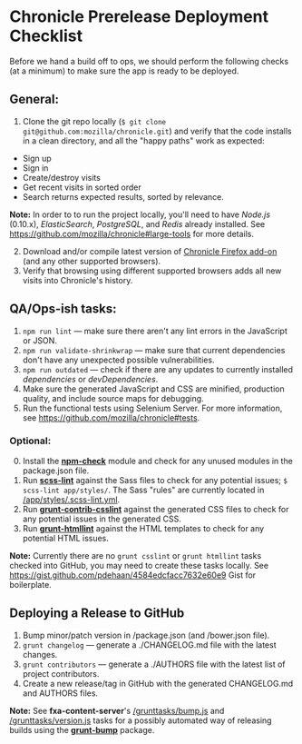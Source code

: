 # Chronicle Prerelease Deployment Checklist

Before we hand a build off to ops, we should perform the following checks (at a minimum) to make sure the app is ready to be deployed.

## General:

1. Clone the git repo locally (`$ git clone git@github.com:mozilla/chronicle.git`) and verify that the code installs in a clean directory, and all the "happy paths" work as expected:
  - Sign up
  - Sign in
  - Create/destroy visits
  - Get recent visits in sorted order
  - Search returns expected results, sorted by relevance.

  **Note:** In order to to run the project locally, you'll need to have _Node.js_ (0.10.x), _ElasticSearch_, _PostgreSQL_, and _Redis_ already installed. See https://github.com/mozilla/chronicle#large-tools for more details.

2. Download and/or compile latest version of [Chronicle Firefox add-on](https://github.com/mozilla/chronicle-addon) (and any other supported browsers).
3. Verify that browsing using different supported browsers adds all new visits into Chronicle's history.

## QA/Ops-ish tasks:
1. `npm run lint` &mdash; make sure there aren't any lint errors in the JavaScript or JSON.
2. `npm run validate-shrinkwrap` &mdash; make sure that current dependencies don't have any unexpected possible vulnerabilities.
3. `npm run outdated` &mdash; check if there are any updates to currently installed _dependencies_ or _devDependencies_.
4. Make sure the generated JavaScript and CSS are minified, production quality, and include source maps for debugging.
5. Run the functional tests using Selenium Server. For more information, see https://github.com/mozilla/chronicle#tests.

### Optional:
0. Install the [**npm-check**](https://www.npmjs.com/package/npm-check) module and check for any unused modules in the package.json file.
1. Run [**scss-lint**](https://github.com/causes/scss-lint) against the Sass files to check for any potential issues; `$ scss-lint app/styles/`. The Sass "rules" are currently located in [/app/styles/.scss-lint.yml](https://github.com/mozilla/chronicle/blob/master/app/styles/.scss-lint.yml).
2. Run [**grunt-contrib-csslint**](https://www.npmjs.com/package/grunt-contrib-csslint) against the generated CSS files to check for any potential issues in the generated CSS.
3. Run [**grunt-htmllint**](https://www.npmjs.com/package/grunt-htmllint) against the HTML templates to check for any potential HTML issues.

**Note:** Currently there are no `grunt csslint` or `grunt htmllint` tasks checked into GitHub, you may need to create these tasks locally. See https://gist.github.com/pdehaan/4584edcfacc7632e60e9 Gist for boilerplate.

## Deploying a Release to GitHub

1. Bump minor/patch version in /package.json (and /bower.json file).
2. `grunt changelog` &mdash; generate a ./CHANGELOG.md file with the latest changes.
3. `grunt contributors` &mdash; generate a ./AUTHORS file with the latest list of project contributors.
4. Create a new release/tag in GitHub with the generated CHANGELOG.md and AUTHORS files.

**Note:** See **fxa-content-server**'s [/grunttasks/bump.js](https://github.com/mozilla/fxa-content-server/blob/master/grunttasks/bump.js) and [/grunttasks/version.js](https://github.com/mozilla/fxa-content-server/blob/master/grunttasks/version.js) tasks for a possibly automated way of releasing builds using the [**grunt-bump**](https://github.com/vojtajina/grunt-bump) package.
